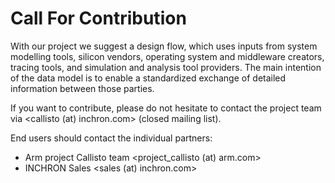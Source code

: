 # Call For Contribution

With our project we suggest a design flow, which uses inputs from system modelling 
tools, silicon vendors, operating system and middleware creators, tracing tools, and 
simulation and analysis tool providers. The main intention of the data model is to 
enable a standardized exchange of detailed information between those parties.

If you want to contribute, please do not hesitate to contact the project team via 
<callisto (at) inchron.com> (closed mailing list).

End users should contact the individual partners:
* Arm project Callisto team <project_callisto (at) arm.com>
* INCHRON Sales <sales (at) inchron.com>
